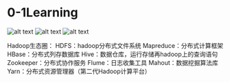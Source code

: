 # 0-1Learning

![alt text](../../static/common/svg/luoxiaosheng.svg "公众号")
![alt text](../../static/common/svg/luoxiaosheng_learning.svg "学习")
![alt text](../../static/common/svg/luoxiaosheng_wechat.svg "微信")



Hadoop生态圈：
HDFS：hadoop分布式文件系统
Mapreduce：分布式计算框架
HBase：分布式列存数据库
Hive：数据仓库，运行存储再hadoop上的查询语句
Zookeeper：分布式协作服务
Flume：日志收集工具
Mahout：数据挖掘算法库
Yarn：分布式资源管理器（第二代Hadoop计算平台）